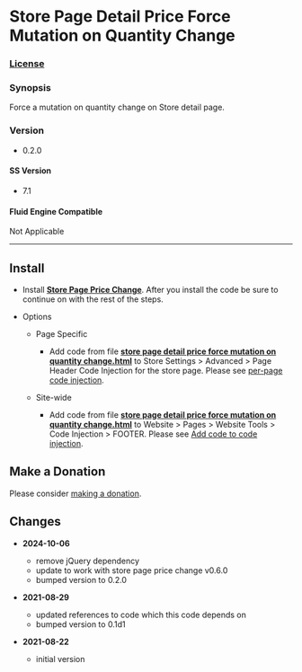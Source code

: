 # Store Page Detail Price Force Mutation on Quantity Change

### [License][1]

### Synopsis

Force a mutation on quantity change on Store detail page.

### Version

  * 0.2.0

#### SS Version

  * 7.1

#### Fluid Engine Compatible

  Not Applicable

---

## Install

* Install **[Store Page Price Change][2]**. After you install the code be sure
  to continue on with the rest of the steps.
  
* Options

  * Page Specific
  
    * Add code from file **[store page detail price force mutation on quantity
      change.html][3]** to Store Settings > Advanced > Page Header Code
      Injection for the store page. Please see [per-page code injection][4].
      
  * Site-wide
  
    * Add code from file **[store page detail price force mutation on quantity
      change.html][3]** to  Website > Pages > Website Tools > Code Injection >
      FOOTER. Please see [Add code to code injection][5].

## Make a Donation

Please consider [making a donation][6].

## Changes

* **2024-10-06**

  * remove jQuery dependency
  * update to work with store page price change v0.6.0
  * bumped version to 0.2.0
  
* **2021-08-29**

  * updated references to code which this code depends on
  * bumped version to 0.1d1
  
* **2021-08-22**

  * initial version

[1]: https://github.com/tomsWebConsulting/twcsl/blob/main/LICENSE.txt#L1
[2]: https://github.com/tomsWebConsulting/twcsl/tree/main/Page/Store/Store%20Page%20Price%20Change#store-page-price-change
[3]: store%20page%20detail%20price%20force%20mutation%20on%20quantity%20change.html#L1
[4]: https://support.squarespace.com/hc/en-us/articles/205815908-Using-code-injection#toc-per-page-code-injection
[5]: https://support.squarespace.com/hc/en-us/articles/205815908-Using-code-injection#toc-add-code-to-code-injection
[6]: https://github.com/tomsWebConsulting/twcsl#make-a-donation
